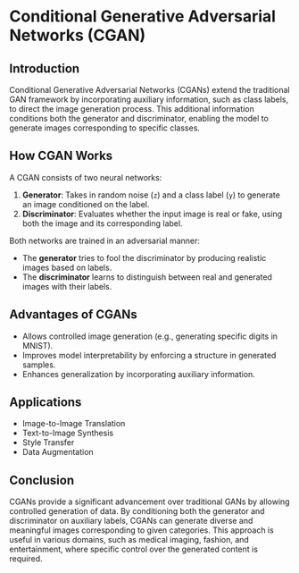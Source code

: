 # Conditional Generative Adversarial Networks (CGAN)

## Introduction
Conditional Generative Adversarial Networks (CGANs) extend the traditional GAN framework by incorporating auxiliary information, such as class labels, to direct the image generation process. This additional information conditions both the generator and discriminator, enabling the model to generate images corresponding to specific classes.

## How CGAN Works
A CGAN consists of two neural networks:
1. **Generator**: Takes in random noise (`z`) and a class label (`y`) to generate an image conditioned on the label.
2. **Discriminator**: Evaluates whether the input image is real or fake, using both the image and its corresponding label.

Both networks are trained in an adversarial manner:
- The **generator** tries to fool the discriminator by producing realistic images based on labels.
- The **discriminator** learns to distinguish between real and generated images with their labels.

## Advantages of CGANs
- Allows controlled image generation (e.g., generating specific digits in MNIST).
- Improves model interpretability by enforcing a structure in generated samples.
- Enhances generalization by incorporating auxiliary information.

## Applications
- Image-to-Image Translation
- Text-to-Image Synthesis
- Style Transfer
- Data Augmentation

## Conclusion
CGANs provide a significant advancement over traditional GANs by allowing controlled generation of data. By conditioning both the generator and discriminator on auxiliary labels, CGANs can generate diverse and meaningful images corresponding to given categories. This approach is useful in various domains, such as medical imaging, fashion, and entertainment, where specific control over the generated content is required.
